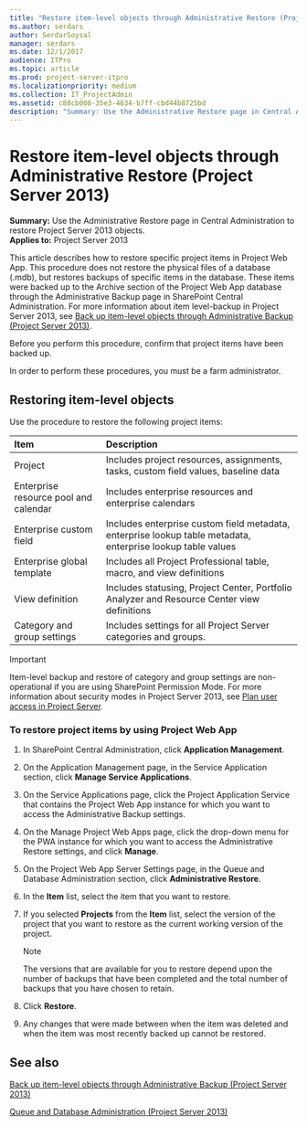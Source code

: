 ```yaml
---
title: "Restore item-level objects through Administrative Restore (Project Server 2013)"
ms.author: serdars
author: SerdarSoysal
manager: serdars
ms.date: 12/1/2017
audience: ITPro
ms.topic: article
ms.prod: project-server-itpro
ms.localizationpriority: medium
ms.collection: IT_ProjectAdmin
ms.assetid: c88cb008-35e3-4634-b7ff-cbd44b8725bd
description: "Summary: Use the Administrative Restore page in Central Administration to restore Project Server 2013 objects."
---
```


# Restore item-level objects through Administrative Restore (Project Server 2013)
 
 **Summary:** Use the Administrative Restore page in Central Administration to restore Project Server 2013 objects.<br/>
**Applies to:** Project Server 2013
  
This article describes how to restore specific project items in Project Web App. This procedure does not restore the physical files of a database (.mdb), but restores backups of specific items in the database. These items were backed up to the Archive section of the Project Web App database through the Administrative Backup page in SharePoint Central Administration. For more information about item level-backup in Project Server 2013, see [Back up item-level objects through Administrative Backup (Project Server 2013)](back-up-item-level-objects-through-administrative-backup-project-server-2013.md). 
  
Before you perform this procedure, confirm that project items have been backed up.
  
In order to perform these procedures, you must be a farm administrator.
  
## Restoring item-level objects

Use the procedure to restore the following project items:
  
|**Item**|**Description**|
|:-----|:-----|
|Project  <br/> |Includes project resources, assignments, tasks, custom field values, baseline data  <br/> |
|Enterprise resource pool and calendar  <br/> |Includes enterprise resources and enterprise calendars  <br/> |
|Enterprise custom field  <br/> |Includes enterprise custom field metadata, enterprise lookup table metadata, enterprise lookup table values  <br/> |
|Enterprise global template  <br/> |Includes all Project Professional table, macro, and view definitions  <br/> |
|View definition  <br/> |Includes statusing, Project Center, Portfolio Analyzer and Resource Center view definitions  <br/> |
|Category and group settings  <br/> |Includes settings for all Project Server categories and groups.  <br/> |
   
> [!IMPORTANT]
> Item-level backup and restore of category and group settings are non-operational if you are using SharePoint Permission Mode. For more information about security modes in Project Server 2013, see [Plan user access in Project Server](plan-user-access-in-project-server.md). 
  
### To restore project items by using Project Web App

1. In SharePoint Central Administration, click **Application Management**.
    
2. On the Application Management page, in the Service Application section, click **Manage Service Applications**.
    
3. On the Service Applications page, click the Project Application Service that contains the Project Web App instance for which you want to access the Administrative Backup settings.
    
4. On the Manage Project Web Apps page, click the drop-down menu for the PWA instance for which you want to access the Administrative Restore settings, and click **Manage**.
    
5. On the Project Web App Server Settings page, in the Queue and Database Administration section, click **Administrative Restore**.
    
6. In the **Item** list, select the item that you want to restore.
    
7. If you selected **Projects** from the **Item** list, select the version of the project that you want to restore as the current working version of the project.
    
    > [!NOTE]
    > The versions that are available for you to restore depend upon the number of backups that have been completed and the total number of backups that you have chosen to retain. 
  
8. Click **Restore**.
    
9. Any changes that were made between when the item was deleted and when the item was most recently backed up cannot be restored.
    
## See also

[Back up item-level objects through Administrative Backup (Project Server 2013)](back-up-item-level-objects-through-administrative-backup-project-server-2013.md)
  
[Queue and Database Administration (Project Server 2013)](queue-and-database-administration-project-server-2013.md)

